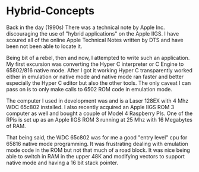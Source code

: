 # Hybrid-Concepts

Back in the day (1990s) There was a technical note by Apple Inc. discouraging the use of "hybrid applications" on the Apple IIGS.  I have scoured all of the online Apple Technical Notes written by DTS and have been not been able to locate it.

Being bit of a rebel, then and now, I attempted to write such an application.  My first excursion was converting the Hyper C interpreter or C Engine to 65802/816 native mode.  After I got it working Hyper C transparently worked either in emulation or native mode and native mode ran faster and better especially the Hyper C editor but also the other tools.  The only caveat I can pass on is to only make calls to 6502 ROM code in emulation mode.

The computer I used in development was and is a Laser 128EX with 4 Mhz WDC 65c802 installed.  I also recently acquired an Apple IIGS ROM 3 computer as well and bought a couple of Model 4 Raspberry PIs.  One of the RPis is set up as an Apple IIGS ROM 3 running at 25 Mhz with 16 Megabytes of RAM.

That being said, the WDC 65c802 was for me a good "entry level" cpu for 65816 native mode programming.  It was frustrating dealing with emulation mode code in the ROM but not that much of a road block.  It was nice being able to switch in RAM in the upper 48K and modifying vectors to support native mode and having a 16 bit stack pointer.  


